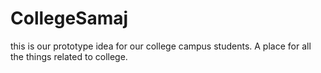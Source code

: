# CollegeSamaj
this is our prototype idea for our college campus students. A place for all the things related to college.
